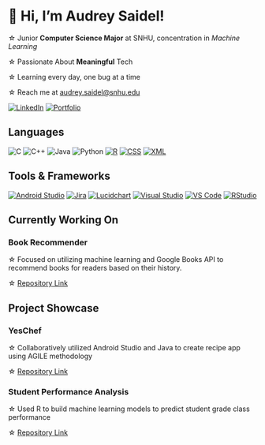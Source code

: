 # 👋 Hi, I’m Audrey Saidel!
 ☆ Junior **Computer Science Major** at SNHU, concentration in *Machine Learning*
 
 ☆  Passionate About **Meaningful** Tech
 
 ☆ Learning every day, one bug at a time

 ☆ Reach me at audrey.saidel@snhu.edu

[![LinkedIn](https://img.shields.io/badge/LinkedIn-blue?style=for-the-badge&logo=linkedin&logoColor=white)](https://www.linkedin.com/in/audrey-saidel-33863b294/)
[![Portfolio](https://img.shields.io/badge/Portfolio-pink?style=for-the-badge&logo=about-dot-me&logoColor=white)](https://au1rey.github.io)

## Languages
![C](https://img.shields.io/badge/C-00599C?style=for-the-badge&logo=c&logoColor=white)
![C++](https://img.shields.io/badge/C++-00599C?style=for-the-badge&logo=c%2B%2B&logoColor=white)
![Java](https://img.shields.io/badge/Java-ED8B00?style=for-the-badge&logo=java&logoColor=white)
![Python](https://img.shields.io/badge/Python-3776AB?style=for-the-badge&logo=python&logoColor=white)
[![R](https://img.shields.io/badge/R-276DC3?style=for-the-badge&logo=r&logoColor=white)](https://www.r-project.org/)
[![CSS](https://img.shields.io/badge/CSS3-1572B6?style=for-the-badge&logo=css3&logoColor=white)](https://developer.mozilla.org/en-US/docs/Web/CSS)
[![XML](https://img.shields.io/badge/XML-E44D26?style=for-the-badge&logo=xml&logoColor=white)](https://developer.mozilla.org/en-US/docs/Web/XML)

## Tools & Frameworks

[![Android Studio](https://img.shields.io/badge/Android%20Studio-3DDC84?style=for-the-badge&logo=android-studio&logoColor=white)](https://developer.android.com/studio)
[![Jira](https://img.shields.io/badge/Jira-0052CC?style=for-the-badge&logo=jira&logoColor=white)](https://www.atlassian.com/software/jira)
[![Lucidchart](https://img.shields.io/badge/Lucidchart-FA8000?style=for-the-badge&logo=lucidchart&logoColor=white)](https://www.lucidchart.com/)
[![Visual Studio](https://img.shields.io/badge/Visual%20Studio-5C2D91?style=for-the-badge&logo=visual-studio&logoColor=white)](https://visualstudio.microsoft.com/)
[![VS Code](https://img.shields.io/badge/VS%20Code-007ACC?style=for-the-badge&logo=visual-studio-code&logoColor=white)](https://code.visualstudio.com/)
[![RStudio](https://img.shields.io/badge/RStudio-75AADB?style=for-the-badge&logo=rstudio&logoColor=white)](https://posit.co/download/rstudio-desktop/)


## Currently Working On

### Book Recommender
☆ Focused on utilizing machine learning and Google Books API to recommend books for readers based on their history.

☆ [Repository Link](https://github.com/au1rey/Book-Recommender)
## Project Showcase

### YesChef
☆ Collaboratively utilized Android Studio and Java to create recipe app using AGILE methodology

☆ [Repository Link](https://github.com/Austin-bryan/YesChef)
### Student Performance Analysis
☆ Used R to build machine learning models to predict student grade class performance

☆ [Repository Link](https://github.com/au1rey/MAT434)
